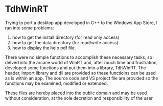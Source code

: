 # TdhWinRT

Trying to port a desktop app developed in C++ to the Windows App Store, I ran into some problems:
1. how to get the install directory (for read only access)
2. how to get the data directory (for read/write access)
3. how to display the help pdf file. 

There were no simple functions to accomplish these necessary tasks, so I delved into the arcane world of WinRT and, after much time and
frustration, developed some functions and put them into a library, TdhWinRT. The header, import library and dll are provided so 
these functioins can be used as is within an app. The source code and VS project file are provided so the functions may be examined, 
modified or extended. 

These files are hereby placed into the public domain and may be used without consideration, at the sole decretion and responsibility 
of the user.
